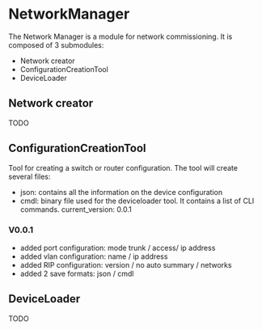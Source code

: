 # NetworkManager

The Network Manager is a module for network commissioning. It is composed of 3 submodules:
- Network creator
- ConfigurationCreationTool
- DeviceLoader

## Network creator
TODO

## ConfigurationCreationTool
Tool for creating a switch or router configuration. The tool will create several files:
- json: contains all the information on the device configuration
- cmdl: binary file used for the deviceloader tool. It contains a list of CLI commands.
current_version: 0.0.1

### V0.0.1
- added port configuration: mode trunk / access/ ip address
- added vlan configuration: name / ip address
- added RIP configuration: version / no auto summary / networks
- added 2 save formats: json / cmdl

## DeviceLoader
TODO